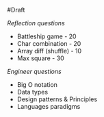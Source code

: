 #Draft

*Reflection questions*

* Battleship game - 20
* Char combination - 20
* Array diff (shuffle) - 10
* Max square - 30
 
*Engineer questions*

* Big O notation
* Data types
* Design patterns & Principles
* Languages paradigms
